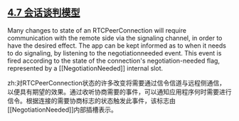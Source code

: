 ## [4.7 会话谈判模型](http://w3c.github.io/webrtc-pc/#session-negotiation-model)

Many changes to state of an RTCPeerConnection will require communication with the remote side via the signaling channel, in order to have the desired effect. The app can be kept informed as to when it needs to do signaling, by listening to the negotiationneeded event. This event is fired according to the state of the connection's negotiation-needed flag, represented by a [[NegotiationNeeded]] internal slot.

zh:对RTCPeerConnection状态的许多改变将需要通过信令信道与远程侧通信，以便具有期望的效果。通过收听协商需要的事件，可以通知应用程序何时需要进行信令。根据连接的需要协商标志的状态触发此事件，该标志由[[NegotiationNeeded]]内部插槽表示。
